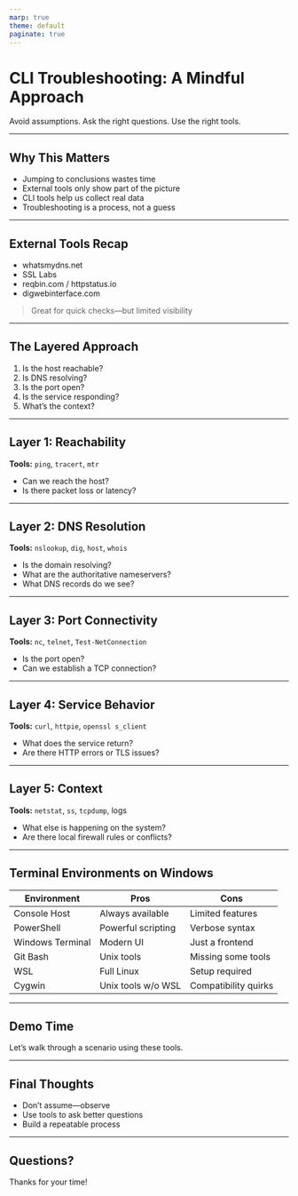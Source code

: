 ```yaml
---
marp: true
theme: default
paginate: true
---
```


# CLI Troubleshooting: A Mindful Approach

Avoid assumptions. Ask the right questions. Use the right tools.

---

## Why This Matters

- Jumping to conclusions wastes time
- External tools only show part of the picture
- CLI tools help us collect real data
- Troubleshooting is a process, not a guess

---

## External Tools Recap

- whatsmydns.net
- SSL Labs
- reqbin.com / httpstatus.io
- digwebinterface.com

> Great for quick checks—but limited visibility

---

## The Layered Approach

1. Is the host reachable?
2. Is DNS resolving?
3. Is the port open?
4. Is the service responding?
5. What’s the context?

---

## Layer 1: Reachability

**Tools:** `ping`, `tracert`, `mtr`

- Can we reach the host?
- Is there packet loss or latency?

---

## Layer 2: DNS Resolution

**Tools:** `nslookup`, `dig`, `host`, `whois`

- Is the domain resolving?
- What are the authoritative nameservers?
- What DNS records do we see?

---

## Layer 3: Port Connectivity

**Tools:** `nc`, `telnet`, `Test-NetConnection`

- Is the port open?
- Can we establish a TCP connection?

---

## Layer 4: Service Behavior

**Tools:** `curl`, `httpie`, `openssl s_client`

- What does the service return?
- Are there HTTP errors or TLS issues?

---

## Layer 5: Context

**Tools:** `netstat`, `ss`, `tcpdump`, logs

- What else is happening on the system?
- Are there local firewall rules or conflicts?

---

## Terminal Environments on Windows

| Environment | Pros | Cons |
|-------------|------|------|
| Console Host | Always available | Limited features |
| PowerShell | Powerful scripting | Verbose syntax |
| Windows Terminal | Modern UI | Just a frontend |
| Git Bash | Unix tools | Missing some tools |
| WSL | Full Linux | Setup required |
| Cygwin | Unix tools w/o WSL | Compatibility quirks |

---

## Demo Time

Let’s walk through a scenario using these tools.

---

## Final Thoughts

- Don’t assume—observe
- Use tools to ask better questions
- Build a repeatable process

---

## Questions?

Thanks for your time!

